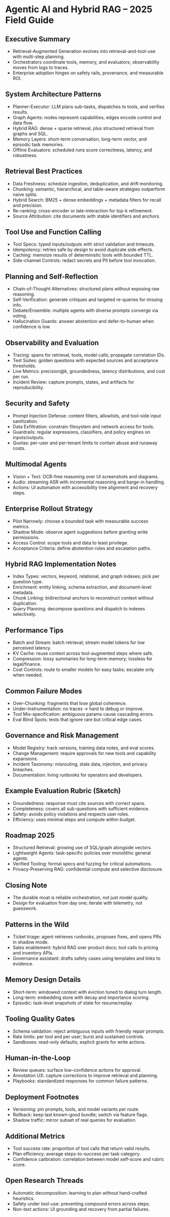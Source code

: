 # Agentic AI and Hybrid RAG – 2025 Field Guide

## Executive Summary

- Retrieval-Augmented Generation evolves into retrieval-and-tool-use with multi-step planning.
- Orchestrators coordinate tools, memory, and evaluators; observability moves from logs to traces.
- Enterprise adoption hinges on safety rails, provenance, and measurable ROI.

## System Architecture Patterns

- Planner-Executor: LLM plans sub-tasks, dispatches to tools, and verifies results.
- Graph Agents: nodes represent capabilities; edges encode control and data flow.
- Hybrid RAG: dense + sparse retrieval, plus structured retrieval from graphs and SQL.
- Memory Layers: short-term conversation, long-term vector, and episodic task memories.
- Offline Evaluators: scheduled runs score correctness, latency, and robustness.

## Retrieval Best Practices

- Data Freshness: schedule ingestion, deduplication, and drift monitoring.
- Chunking: semantic, hierarchical, and table-aware strategies outperform naive splits.
- Hybrid Search: BM25 + dense embeddings + metadata filters for recall and precision.
- Re-ranking: cross-encoder or late-interaction for top-k refinement.
- Source Attribution: cite documents with stable identifiers and anchors.

## Tool Use and Function Calling

- Tool Specs: typed inputs/outputs with strict validation and timeouts.
- Idempotency: retries safe by design to avoid duplicate side effects.
- Caching: memoize results of deterministic tools with bounded TTL.
- Side-channel Controls: redact secrets and PII before tool invocation.

## Planning and Self-Reflection

- Chain-of-Thought Alternatives: structured plans without exposing raw reasoning.
- Self-Verification: generate critiques and targeted re-queries for missing info.
- Debate/Ensemble: multiple agents with diverse prompts converge via voting.
- Hallucination Guards: answer abstention and defer-to-human when confidence is low.

## Observability and Evaluation

- Tracing: spans for retrieval, tools, model calls; propagate correlation IDs.
- Test Suites: golden questions with expected sources and acceptance thresholds.
- Live Metrics: precision@k, groundedness, latency distributions, and cost per run.
- Incident Review: capture prompts, states, and artifacts for reproducibility.

## Security and Safety

- Prompt Injection Defense: content filters, allowlists, and tool-side input sanitization.
- Data Exfiltration: constrain filesystem and network access for tools.
- Guardrails: regular expressions, classifiers, and policy engines on inputs/outputs.
- Quotas: per-user and per-tenant limits to contain abuse and runaway costs.

## Multimodal Agents

- Vision + Text: OCR-free reasoning over UI screenshots and diagrams.
- Audio: streaming ASR with incremental reasoning and barge-in handling.
- Actions: UI automation with accessibility tree alignment and recovery steps.

## Enterprise Rollout Strategy

- Pilot Narrowly: choose a bounded task with measurable success metrics.
- Shadow Mode: observe agent suggestions before granting write permissions.
- Access Control: scope tools and data to least privilege.
- Acceptance Criteria: define abstention rules and escalation paths.

## Hybrid RAG Implementation Notes

- Index Types: vectors, keyword, relational, and graph indexes; pick per question type.
- Enrichment: entity linking, schema extraction, and document-level metadata.
- Chunk Linking: bidirectional anchors to reconstruct context without duplication.
- Query Planning: decompose questions and dispatch to indexes selectively.

## Performance Tips

- Batch and Stream: batch retrieval; stream model tokens for low perceived latency.
- KV Cache: reuse context across tool-augmented steps where safe.
- Compression: lossy summaries for long-term memory; lossless for legal/finance.
- Cost Controls: route to smaller models for easy tasks; escalate only when needed.

## Common Failure Modes

- Over-Chunking: fragments that lose global coherence.
- Under-Instrumentation: no traces → hard to debug or improve.
- Tool Mis-specification: ambiguous params cause cascading errors.
- Eval Blind Spots: tests that ignore rare but critical edge cases.

## Governance and Risk Management

- Model Registry: track versions, training data notes, and eval scores.
- Change Management: require approvals for new tools and capability expansions.
- Incident Taxonomy: misrouting, stale data, injection, and privacy breaches.
- Documentation: living runbooks for operators and developers.

## Example Evaluation Rubric (Sketch)

- Groundedness: response must cite sources with correct spans.
- Completeness: covers all sub-questions with sufficient evidence.
- Safety: avoids policy violations and respects user roles.
- Efficiency: uses minimal steps and compute within budget.

## Roadmap 2025

- Structured Retrieval: growing use of SQL/graph alongside vectors.
- Lightweight Agents: task-specific policies over monolithic general agents.
- Verified Tooling: formal specs and fuzzing for critical automations.
- Privacy-Preserving RAG: confidential compute and selective disclosure.

## Closing Note

- The durable moat is reliable orchestration, not just model quality.
- Design for evaluation from day one; iterate with telemetry, not guesswork.

## Patterns in the Wild

- Ticket triage: agent retrieves runbooks, proposes fixes, and opens PRs in shadow mode.
- Sales enablement: hybrid RAG over product docs; tool calls to pricing and inventory APIs.
- Governance assistant: drafts safety cases using templates and links to evidence.

## Memory Design Details

- Short-term: windowed context with eviction tuned to dialog turn length.
- Long-term: embedding store with decay and importance scoring.
- Episodic: task-level snapshots of state for resume/replay.

## Tooling Quality Gates

- Schema validation: reject ambiguous inputs with friendly repair prompts.
- Rate limits: per tool and per user; burst and sustained controls.
- Sandboxes: read-only defaults; explicit grants for write actions.

## Human-in-the-Loop

- Review queues: surface low-confidence actions for approval.
- Annotation UX: capture corrections to improve retrieval and planning.
- Playbooks: standardized responses for common failure patterns.

## Deployment Footnotes

- Versioning: pin prompts, tools, and model variants per route.
- Rollback: keep last known-good bundle; switch via feature flags.
- Shadow traffic: mirror subset of real queries for evaluation.

## Additional Metrics

- Tool success rate: proportion of tool calls that return valid results.
- Plan efficiency: average steps-to-success per task category.
- Confidence calibration: correlation between model self-score and rubric score.

## Open Research Threads

- Automatic decomposition: learning to plan without hand-crafted heuristics.
- Safety under tool-use: preventing compound errors across steps.
- Non-text actions: UI grounding and recovery from partial failures.
